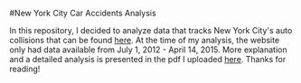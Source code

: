 #New York City Car Accidents Analysis

In this repository, I decided to analyze data that tracks New York City's auto collisions that can be found [here](https://data.cityofnewyork.us/Public-Safety/NYPD-Motor-Vehicle-Collisions/h9gi-nx95). At the time of my analysis, the website only had data available from July 1, 2012 - April 14, 2015. More explanation and a detailed analysis is presented in the pdf I uploaded [here](https://github.com/Paul-Jimenez/NYC-Auto-Accidents/blob/master/NYC_FINAL_Auto_Report.pdf). Thanks for reading!